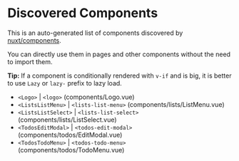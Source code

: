 # Discovered Components

This is an auto-generated list of components discovered by [nuxt/components](https://github.com/nuxt/components).

You can directly use them in pages and other components without the need to import them.

**Tip:** If a component is conditionally rendered with `v-if` and is big, it is better to use `Lazy` or `lazy-` prefix to lazy load.

- `<Logo>` | `<logo>` (components/Logo.vue)
- `<ListsListMenu>` | `<lists-list-menu>` (components/lists/ListMenu.vue)
- `<ListsListSelect>` | `<lists-list-select>` (components/lists/ListSelect.vue)
- `<TodosEditModal>` | `<todos-edit-modal>` (components/todos/EditModal.vue)
- `<TodosTodoMenu>` | `<todos-todo-menu>` (components/todos/TodoMenu.vue)

